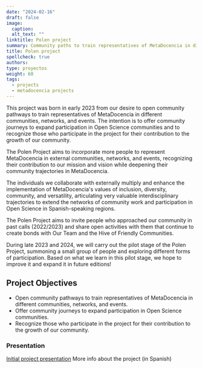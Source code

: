 ```yaml
---
date: "2024-02-16"
draft: false
image:
  caption: 
  alt_text: ""
linktitle: Polen project
summary: Community paths to train representatives of MetaDocencia in different communities, networks, and events.
title: Polen project
spellcheck: true
authors: 
type: proyectos
weight: 60
tags:
  - projects
  - metadocencia projects
---
```


This project was born in early 2023 from our desire to open community pathways to train representatives of MetaDocencia in different communities, networks, and events. The intention is to offer community journeys to expand participation in Open Science communities and to recognize those who participate in the project for their contribution to the growth of our community.

The Polen Project aims to incorporate more people to represent MetaDocencia in external communities, networks, and events, recognizing their contribution to our mission and vision while deepening their community trajectories in MetaDocencia.

The individuals we collaborate with externally multiply and enhance the implementation of MetaDocencia's values of inclusion, diversity, community, and versatility, articulating very valuable interdisciplinary trajectories to extend the networks of community work and participation in Open Science in Spanish-speaking regions.

The Polen Project aims to invite people who approached our community in past calls (2022/2023) and share open activities with them that continue to create bonds with Our Team and the Hive of Friendly Communities.

During late 2023 and 2024, we will carry out the pilot stage of the Polen Project, summoning a small group of people and exploring different forms of participation. Based on what we learn in this pilot stage, we hope to improve it and expand it in future editions!

## Project Objectives
* Open community pathways to train representatives of MetaDocencia in different communities, networks, and events.
* Offer community journeys to expand participation in Open Science communities.
* Recognize those who participate in the project for their contribution to the growth of our community.

### Presentation
[Initial project presentation](https://docs.google.com/presentation/d/1nkfA4GI29CW1mAK6hA4BC-jZb0CmkUOwjERpH5qP02k/edit#slide=id.g1ec323887ac_2_58 "Polen project presentation")
More info about the project (in Spanish)


